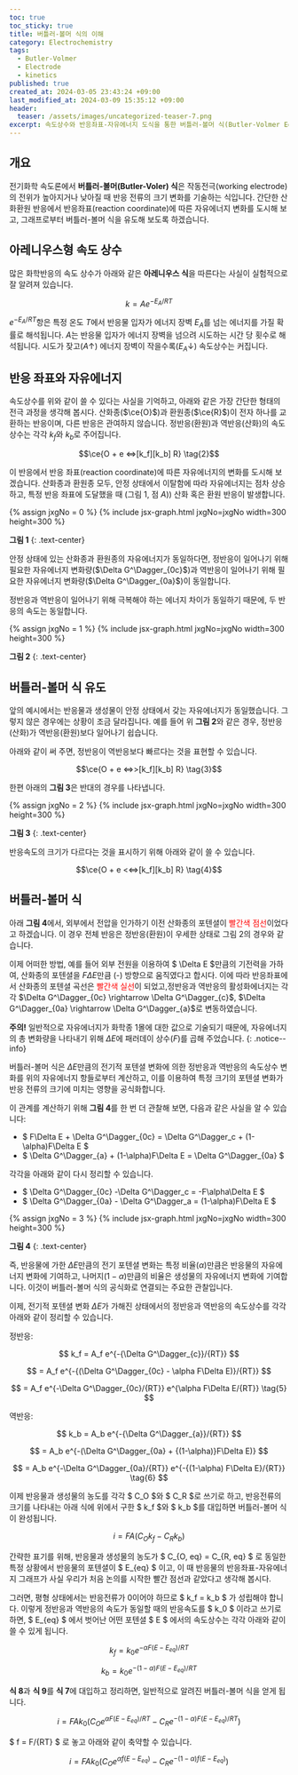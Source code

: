 ```yaml
---
toc: true
toc_sticky: true
title: 버틀러-볼머 식의 이해
category: Electrochemistry
tags:
  - Butler-Volmer
  - Electrode
  - kinetics
published: true
created_at: 2024-03-05 23:43:24 +09:00
last_modified_at: 2024-03-09 15:35:12 +09:00
header:
  teaser: /assets/images/uncategorized-teaser-7.png
excerpt: 속도상수와 반응좌표-자유에너지 도식을 통한 버틀러-볼머 식(Butler-Volmer Equation)의 유도 과정 및 이해
---
```


## 개요

전기화학 속도론에서 **버틀러-볼머(Butler-Voler) 식**은 작동전극(working electrode)의 전위가 높아지거나 낮아질 때 반응 전류의 크기 변화를 기술하는 식입니다.  간단한 산화환원 반응에서 반응좌표(reaction coordinate)에 따른 자유에너지 변화를 도시해 보고, 그래프로부터 버틀러-볼머 식을 유도해 보도록 하겠습니다.

## 아레니우스형 속도 상수

많은 화학반응의 속도 상수가 아래와 같은 **아레니우스 식**을 따른다는 사실이 실험적으로 잘 알려져 있습니다.

$$ k = Ae^{-E_A/RT} \tag{1}$$

$e^{-E_A/RT}$항은 특정 온도 $T$에서 반응물 입자가 에너지 장벽 $E_A$를 넘는 에너지를 가질 확률로 해석됩니다.  $A$는 반응물 입자가 에너지 장벽을 넘으려 시도하는 시간 당 횟수로 해석됩니다.  시도가 잦고($A\uparrow$) 에너지 장벽이 작을수록($E_A\downarrow$) 속도상수는 커집니다.

## 반응 좌표와 자유에너지

속도상수를 위와 같이 쓸 수 있다는 사실을 기억하고, 아래와 같은 가장 간단한 형태의 전극 과정을 생각해 봅시다.  산화종($\ce{O}$)과 환원종($\ce{R}$)이 전자 하나를 교환하는 반응이며, 다른 반응은 관여하지 않습니다.  정반응(환원)과 역반응(산화)의 속도상수는 각각 ${k_f}$와 ${k_b}$로 주어집니다.

$$\ce{O + e <=>[k_f][k_b] R} \tag{2}$$

이 반응에서 반응 좌표(reaction coordinate)에 따른 자유에너지의 변화를 도시해 보겠습니다.  산화종과 환원종 모두, 안정 상태에서 이탈함에 따라 자유에너지는 점차 상승하고, 특정 반응 좌표에 도달했을 때 (그림 1, 점 $A$)) 산화 혹은 환원 반응이 발생합니다.

{% assign jxgNo = 0 %}
{% include jsx-graph.html jxgNo=jxgNo width=300 height=300 %}

<script>
  var board = JXG.JSXGraph.initBoard('{{ "jxg" | append: jxgNo }}', {boundingbox: [-4, 4, 4, -1], axis:false, showCopyright:false, showNavigation:false});
  var gibbsO = board.create('functiongraph', [function(x){return gibbs(1.5, x+2);}, -3.5, 3.5],{name:'Gibbs', withLabel:false, strokeColor:'red'});
  var gibbsR = board.create('functiongraph', [function(x){return gibbs(1.5, -1*(x-2));}, -3.5, 3.5],{name:'Gibbs', withLabel:false, strokeColor:'blue'});
  var textR = board.create('text', [2.3, -0.5, "R"], {fontSize:16, fixed:true});
  var textO = board.create('text', [-3, -0.5, "O+e<sup>-</sup>"], {fontSize:16, fixed:true});
  var textG0c = board.create('text', [-3.7, 1, "ΔG<sup>&#8225;</sup><sub>0c</sub>"], {fontSize:16, fixed:true});
  var textG0a = board.create('text', [2.6, 1, "ΔG<sup>&#8225;</sup><sub>0a</sub>"], {fontSize:16, fixed:true});
  var p2 = board.create('point', [0, 1.91], {name: 'A', size:2, fixed:true});
  var p3 = board.create('point', [-3, 1.91], {visible:false, fixed:true});
  var p4 = board.create('point', [3, 1.91], {visible:false, fixed:true});
  var line1 = board.create('line', [p3, p4], {straightFirst:false, straightLast: false, dash:2});
  var p5 = board.create('point', [-2.5, 0], {visible:false, fixed:true});
  var p6 = board.create('point', [-2.5, 1.91], {visible:false, fixed:true});
  var line2 = board.create('arrow', [p5, p6], {straightFirst:false, straightLast: false, dash:2});
  var p7 = board.create('point', [2.5, 0], {visible:false, fixed:true});
  var p8 = board.create('point', [2.5, 1.91], {visible:false, fixed:true});
  var line3 = board.create('arrow', [p7, p8], {straightFirst:false, straightLast: false, dash:2});
</script>

**그림 1**
{: .text-center}

안정 상태에 있는 산화종과 환원종의 자유에너지가 동일하다면, 정반응이 일어나기 위해 필요한 자유에너지 변화량($\Delta G^\Dagger_{0c}$)과 역반응이 일어나기 위해 필요한 자유에너지 변화량($\Delta G^\Dagger_{0a}$)이 동일합니다.

정반응과 역반응이 일어나기 위해 극복해야 하는 에너지 차이가 동일하기 때문에, 두 반응의 속도는 동일합니다.

{% assign jxgNo = 1 %}
{% include jsx-graph.html jxgNo=jxgNo width=300 height=300 %}

<script>
  var board = JXG.JSXGraph.initBoard('{{ "jxg" | append: jxgNo }}', {boundingbox: [-4, 4, 4, -1], axis:false, showCopyright:false, showNavigation:false});
  var gibbsO = board.create('functiongraph', [function(x){return gibbs(1.5, x+2)+0.5;}, -3.5, 3.5],{name:'Gibbs', withLabel:false, strokeColor:'red'});
  var gibbsR = board.create('functiongraph', [function(x){return gibbs(1.5, -1*(x-2));}, -3.5, 3.5],{name:'Gibbs', withLabel:false, strokeColor:'blue'});
  var textR = board.create('text', [2.3, -0.5, "R"], {fontSize:16, fixed:true});
  var textO = board.create('text', [-3, -0.5, "O+e<sup>-</sup>"], {fontSize:16, fixed:true});
  var textG0c = board.create('text', [-3.7, 1, "ΔG<sup>&#8225;</sup><sub>0c</sub>"], {fontSize:16, fixed:true});
  var textG0a = board.create('text', [2.6, 1, "ΔG<sup>&#8225;</sup><sub>0a</sub>"], {fontSize:16, fixed:true});
  var p2 = board.create('point', [-0.15, 2.15], {name: 'A', size:2, fixed:true});
  var p3 = board.create('point', [-3, 2.15], {visible:false, fixed:true});
  var p4 = board.create('point', [3, 2.15], {visible:false, fixed:true});
  var line1 = board.create('line', [p3, p4], {straightFirst:false, straightLast: false, dash:2});
  var p5 = board.create('point', [-2.5, 0.5], {visible:false, fixed:true});
  var p6 = board.create('point', [-2.5, 2.15], {visible:false, fixed:true});
  var line2 = board.create('arrow', [p5, p6], {straightFirst:false, straightLast: false, dash:2});
  var p7 = board.create('point', [2.5, 0], {visible:false, fixed:true});
  var p8 = board.create('point', [2.5, 2.15], {visible:false, fixed:true});
  var line3 = board.create('arrow', [p7, p8], {straightFirst:false, straightLast: false, dash:2});
</script>

**그림 2**
{: .text-center}

## 버틀러-볼머 식 유도

앞의 예시에서는 반응물과 생성물이 안정 상태에서 갖는 자유에너지가 동일했습니다.  그렇지 않은 경우에는 상황이 조금 달라집니다.  예를 들어 위 **그림 2**와 같은 경우, 정반응(산화)가 역반응(환원)보다 일어나기 쉽습니다.

아래와 같이 써 주면, 정반응이 역반응보다 빠르다는 것을 표현할 수 있습니다.

$$\ce{O + e <=>>[k_f][k_b] R} \tag{3}$$

한편 아래의 **그림 3**은 반대의 경우를 나타냅니다.

{% assign jxgNo = 2 %}
{% include jsx-graph.html jxgNo=jxgNo width=300 height=300 %}

<script>
  var board = JXG.JSXGraph.initBoard('{{ "jxg" | append: jxgNo }}', {boundingbox: [-4, 4, 4, -1], axis:false, showCopyright:false, showNavigation:false});
  var gibbsO = board.create('functiongraph', [function(x){return gibbs(1.5, x+2);}, -3.5, 3.5],{name:'Gibbs', withLabel:false, strokeColor:'red'});
  var gibbsR = board.create('functiongraph', [function(x){return gibbs(1.5, -1*(x-2))+0.5;}, -3.5, 3.5],{name:'Gibbs', withLabel:false, strokeColor:'blue'});
  var textR = board.create('text', [2.3, -0.5, "R"], {fontSize:16, fixed:true});
  var textO = board.create('text', [-3, -0.5, "O+e<sup>-</sup>"], {fontSize:16, fixed:true});
  var textG0c = board.create('text', [-3.7, 1, "ΔG<sup>&#8225;</sup><sub>0c</sub>"], {fontSize:16, fixed:true});
  var textG0a = board.create('text', [2.6, 1, "ΔG<sup>&#8225;</sup><sub>0a</sub>"], {fontSize:16, fixed:true});
  var p2 = board.create('point', [0.15, 2.15], {name: 'A', size:2, fixed:true});
  var p3 = board.create('point', [-3, 2.15], {visible:false, fixed:true});
  var p4 = board.create('point', [3, 2.15], {visible:false, fixed:true});
  var line1 = board.create('line', [p3, p4], {straightFirst:false, straightLast: false, dash:2});
  var p5 = board.create('point', [-2.5, 0], {visible:false, fixed:true});
  var p6 = board.create('point', [-2.5, 2.15], {visible:false, fixed:true});
  var line2 = board.create('arrow', [p5, p6], {straightFirst:false, straightLast: false, dash:2});
  var p7 = board.create('point', [2.5, 0.5], {visible:false, fixed:true});
  var p8 = board.create('point', [2.5, 2.15], {visible:false, fixed:true});
  var line3 = board.create('arrow', [p7, p8], {straightFirst:false, straightLast: false, dash:2});
</script>

**그림 3**
{: .text-center}

반응속도의 크기가 다르다는 것을 표시하기 위해 아래와 같이 쓸 수 있습니다.

$$\ce{O + e <<=>[k_f][k_b] R} \tag{4}$$

## 버틀러-볼머 식

아래 **그림 4**에서, 외부에서 전압을 인가하기 이전 산화종의 포텐셜이 <font color='red'>빨간색 점선</font>이었다고 하겠습니다.  이 경우 전체 반응은 정반응(환원)이 우세한 상태로 그림 2의 경우와 같습니다.

이제 어떠한 방법, 예를 들어 외부 전원을 이용하여 $ \Delta E $만큼의 기전력을 가하여, 산화종의 포텐셜을 $F\Delta E$만큼 (-) 방향으로 움직였다고 합시다.  이에 따라 반응좌표에서 산화종의 포텐셜 곡선은 <font color='red'>빨간색 실선</font>이 되었고,정반응과 역반응의 활성화에너지는 각각 $\Delta G^\Dagger_{0c} \rightarrow \Delta G^\Dagger_{c}$, $\Delta G^\Dagger_{0a} \rightarrow \Delta G^\Dagger_{a}$로 변동하였습니다.

**주의!**  일반적으로 자유에너지가 화학종 1몰에 대한 값으로 기술되기 때문에, 자유에너지의 총 변화량을 나타내기 위해 $\Delta E$에 패러데이 상수($F$)를 곱해 주었습니다.
{: .notice--info}

버틀러-볼머 식은 $\Delta E$만큼의 전기적 포텐셜 변화에 의한 정반응과 역반응의 속도상수 변화를 위의 자유에너지 항들로부터 계산하고, 이를 이용하여 특정 크기의 포텐셜 변화가 반응 전류의 크기에 미치는 영향을 공식화합니다.

이 관계를 계산하기 위해 **그림 4**를 한 번 더 관찰해 보면, 다음과 같은 사실을 알 수 있습니다:

- $ F\Delta E + \Delta G^\Dagger_{0c} = \Delta G^\Dagger_c + (1-\alpha)F\Delta E $
- $ \Delta G^\Dagger_{a} + (1-\alpha)F\Delta E =  \Delta G^\Dagger_{0a} $

각각을 아래와 같이 다시 정리할 수 있습니다.

- $ \Delta G^\Dagger_{0c} -\Delta G^\Dagger_c = -F\alpha\Delta E  $
- $ \Delta G^\Dagger_{0a} - \Delta G^\Dagger_a = (1-\alpha)F\Delta E $

{% assign jxgNo = 3 %}
{% include jsx-graph.html jxgNo=jxgNo width=300 height=300 %}

<script>
  var board = JXG.JSXGraph.initBoard('{{ "jxg" | append: jxgNo }}', {boundingbox: [-4, 4, 4, -1], axis:false, showCopyright:false, showNavigation:false});
  var textR = board.create('text', [2.3, -0.5, "R"], {fontSize:16, fixed:true});
  var textO = board.create('text', [-3, -0.5, "O+e<sup>-</sup>"], {fontSize:16, fixed:true});
  var graph1 = board.create('functiongraph', [function(x){return gibbs(1.5, x+2);}, -3.5, 3.5],{name:'Gibbs', withLabel:false, strokeColor:'red'});
  var graph2 = board.create('functiongraph', [function(x){return gibbs(1.5, x+2)+1;}, -3.5, 3.5],{name:'Gibbs', withLabel:false, strokeColor:'red', dash:2});
  var graph3 = board.create('functiongraph', [function(x){return gibbs(1.5, -1*(x-2));}, -3.5, 3.5],{name:'Gibbs', withLabel:false, strokeColor:'blue'}); 
  var line1 = board.create('line', [[-3.5, 2.38], [3.5, 2.38]], {straightFirst:false, straightLast: false, strokeWidth:1, dash:2})
  var line2 = board.create('line', [[-2.4, 1.88], [2.4, 1.88]], {straightFirst:false, straightLast: false, strokeWidth:1,  dash:2})
  var line3 = board.create('line', [[-1.5, 1.38], [1.5, 1.38]], {straightFirst:false, straightLast: false, strokeWidth:1,  dash:2})
  var arrow1 = board.create('arrow', [[-2.8, 1], [-2.8, 2.38]], {fixed:true, strokeWidth:1});
  var textG0c = board.create('text', [-3.95, 1.5, "ΔG<sup>&#8225;</sup><sub>0c</sub>"], {fontSize:16, fixed:true});
  var arrow2 = board.create('arrow', [[-2.2, 0], [-2.2, 1.88]], {fixed:true, strokeWidth:1});
  var textGc = board.create('text', [-3.2, 0.3, "ΔG<sup>&#8225;</sup><sub>c</sub>"], {fontSize:16, fixed:true});
  var arrow3 = board.create('arrow', [[2.6, 0], [2.6, 2.38]], {fixed:true, strokeWidth:1});
  var textG0a = board.create('text', [2.65, 1.5, "ΔG<sup>&#8225;</sup><sub>0a</sub>"], {fontSize:16, fixed:true});
  var arrow4 = board.create('arrow', [[2.2, 0], [2.2, 1.88]], {fixed:true, strokeWidth:1});
  var textGa = board.create('text', [1.2, 1, "ΔG<sup>&#8225;</sup><sub>a</sub>"], {fontSize:16, fixed:true});
  var arrow5 = board.create('arrow', [[-0.34, 2.39], [-0.34, 1.39]], {fixed:true, strokeColor:'red', strokeWidth:2});
  var textDeltaE = board.create('text', [-0.22, 1.1, "FΔE"], {color: 'red', fontSize:16, fixed:true});
  var points1 = [[0,1.38],[0,1.88],[2.2,1.88],[2.2,1.38]];
  var poly1 = board.create('polygon', points1, {color:'pink', hasInnerPoints:true, withLines:false, vertices:{visible:false}});
  var points2 = [[0,1.88],[0,2.38],[2.2,2.38],[2.2,1.88]];
  var poly2 = board.create('polygon', points2, {hasInnerPoints:true, withLines:false, vertices:{visible:false}});
  var textAlpha = board.create('text', [0.4, 2.13, "(1-α)FΔE"], {fontSize:16, fixed:true});
  var textOneMinusAlpha = board.create('text', [0.4, 1.64, "αFΔE"], {fontSize:16, fixed:true});
  // var p1 = board.create('point', [-2.8, 1]);
</script>

**그림 4**
{: .text-center}

즉, 반응물에 가한 $\Delta E$만큼의 전기 포텐셜 변화는 특정 비율($\alpha$)만큼은 반응물의 자유에너지 변화에 기여하고, 나머지($1-\alpha$)만큼의 비율은 생성물의 자유에너지 변화에 기여합니다. 이것이 버틀러-볼머 식의 공식화로 연결되는 주요한 관찰입니다.

이제, 전기적 포텐셜 변화 $\Delta E$가 가해진 상태에서의 정반응과 역반응의 속도상수를 각각 아래와 같이 정리할 수 있습니다.

정반응:

$$ k_f = A_f e^{-{\Delta G^\Dagger_{c}}/{RT}} $$

$$ = A_f e^{-{(\Delta G^\Dagger_{0c} - \alpha F\Delta E)}/{RT}} $$

$$ = A_f e^{-\Delta G^\Dagger_{0c}/{RT}} e^{\alpha F\Delta E/{RT}} \tag{5} $$

역반응:

$$ k_b = A_b e^{-{\Delta G^\Dagger_{a}}/{RT}} $$

$$ = A_b e^{-(\Delta G^\Dagger_{0a} + {(1-\alpha)}F\Delta E)} $$

$$ = A_b e^{-\Delta G^\Dagger_{0a}/{RT}} e^{-{(1-\alpha) F\Delta E}/{RT}} \tag{6} $$

이제 반응물과 생성물의 농도를 각각 $ C_O $와 $ C_R $로 쓰기로 하고, 반응전류의 크기를 나타내는 아래 식에 위에서 구한 $ k_f $와 $ k_b $를 대입하면 버틀러-볼머 식이 완성됩니다.

$$ i = FA({C_O}{k_f}-{C_R}{k_b}) \tag{7} $$

간략한 표기를 위해, 반응물과 생성물의 농도가 $ C_{O, eq} = C_{R, eq} $ 로 동일한 특정 상황에서 반응물의 포텐셜이 $ E_{eq} $ 이고, 이 때 반응물의 반응좌표-자유에너지 그래프가 사실 우리가 처음 논의를 시작한 빨간 점선과 같았다고 생각해 봅시다.

그러면, 평형 상태에서는 반응전류가 0이어야 하므로 $ k_f = k_b $ 가 성립해야 합니다.  이렇게 정반응과 역반응의 속도가 동일할 때의 반응속도를 $ k_0 $ 이라고 쓰기로 하면, $ E_{eq} $ 에서 벗어난 어떤 포텐셜 $ E $ 에서의 속도상수는 각각 아래와 같이 쓸 수 있게 됩니다.

$$ k_f = k_0 e^{-{\alpha F(E-E_{eq})}/{RT}} \tag{8} $$

$$ k_b = k_0 e^{-{(1-\alpha) F(E-E_{eq})}/{RT}} \tag{9} $$

**식 8**과 **식 9**를 **식 7**에 대입하고 정리하면, 일반적으로 알려진 버틀러-볼머 식을 얻게 됩니다.

$$ i = FAk_0(C_O e^{\alpha F(E-E_{eq})/{RT}} - C_R e^{-{(1-\alpha) F(E- E_{eq})}/{RT}}) \tag{10} $$

$ f = F/{RT} $ 로 놓고 아래와 같이 축약할 수 있습니다. 

$$ i = FAk_0(C_O e^{\alpha f(E-E_{eq})} - C_R e^{-(1-\alpha) f(E- E_{eq})}) \tag{11} $$
